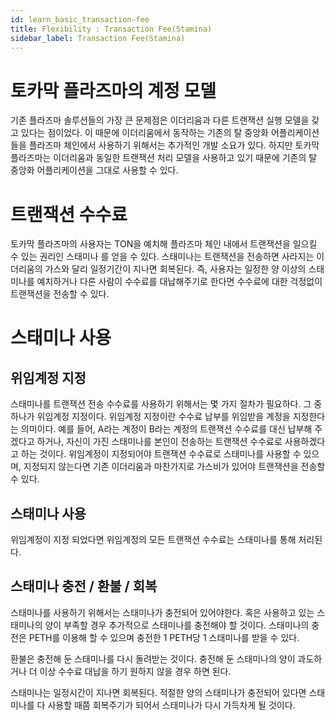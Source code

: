 ```yaml
---
id: learn_basic_transaction-fee
title: Flexibility : Transaction Fee(Stamina)
sidebar_label: Transaction Fee(Stamina)
---
```

# **토카막 플라즈마의 계정 모델**

기존 플라즈마 솔루션들의 가장 큰 문제점은 이더리움과 다른 트랜잭션 실행 모델을 갖고 있다는 점이었다. 이 때문에 이더리움에서 동작하는 기존의 탈 중앙화 어플리케이션들을 플라즈마 체인에서 사용하기 위해서는 추가적인 개발 소요가 있다. 하지만 토카막 플라즈마는 이더리움과 동일한 트랜잭션 처리 모델을 사용하고 있기 때문에 기존의 탈 중앙화 어플리케이션을 그대로 사용할 수 있다.

# **트랜잭션 수수료**

토카막 플라즈마의 사용자는 TON을 예치해 플라즈마 체인 내에서 트랜잭션을 일으킬 수 있는 권리인 스태미나 를 얻을 수 있다. 스태미나는 트랜잭션을 전송하면 사라지는 이더리움의 가스와 달리 일정기간이 지나면 회복된다. 즉, 사용자는 일정한 양 이상의 스태미나를 예치하거나 다른 사람이 수수료를 대납해주기로 한다면 수수료에 대한 걱정없이 트랜잭션을 전송할 수 있다.

# **스태미나 사용**

## **위임계정 지정**
스태미나를 트랜잭션 전송 수수료를 사용하기 위해서는 몇 가지 절차가 필요하다. 그 중 하나가 위임계정 지정이다. 위임계정 지정이란 수수료 납부를 위임받을 계정을 지정한다는 의미이다. 예를 들어, A라는 계정이 B라는 계정의 트랜잭션 수수료를 대신 납부해 주겠다고 하거나, 자신이 가진 스태미나를 본인이 전송하는 트랜잭션 수수료로 사용하겠다고 하는 것이다. 위임계정이 지정되어야 트랜잭션 수수료로 스태미나를 사용할 수 있으며, 지정되지 않는다면 기존 이더리움과 마찬가지로 가스비가 있어야 트랜잭션을 전송할 수 있다.

## **스태미나 사용**
위임계정이 지정 되었다면 위임계정의 모든 트랜잭션 수수료는 스태미나를 통해 처리된다.

## **스태미나 충전 / 환불 / 회복**
스태미나를 사용하기 위해서는 스태미나가 충전되어 있어야한다. 혹은 사용하고 있는 스태미나의 양이 부족할 경우 추가적으로 스태미나를 충전해야 할 것이다. 스태미나의 충전은 PETH를 이용해 할 수 있으며 충전한 1 PETH당 1 스태미나를 받을 수 있다.  

환불은 충전해 둔 스태미나를 다시 돌려받는 것이다. 충전해 둔 스태미나의 양이 과도하거나 더 이상 수수료 대납을 하기 원하지 않을 경우 하면 된다.

스태미나는 일정시간이 지나면 회복된다. 적절한 양의 스태미나가 충전되어 있다면 스태미나를 다 사용할 때쯤  회복주기가 되어서 스태미나가 다시 가득차게 될 것이다.